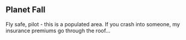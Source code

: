 ## Planet Fall

Fly safe, pilot - this is a populated area. If you crash into someone, my insurance premiums go through the roof...